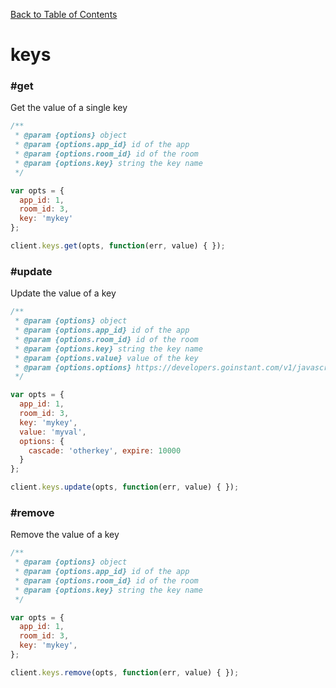 [Back to Table of Contents](/#client)

# keys

### #get

Get the value of a single key

```js
/**
 * @param {options} object
 * @param {options.app_id} id of the app
 * @param {options.room_id} id of the room
 * @param {options.key} string the key name
 */

var opts = {
  app_id: 1,
  room_id: 3,
  key: 'mykey'
};

client.keys.get(opts, function(err, value) { });
```

### #update

Update the value of a key

```js
/**
 * @param {options} object
 * @param {options.app_id} id of the app
 * @param {options.room_id} id of the room
 * @param {options.key} string the key name
 * @param {options.value} value of the key
 * @param {options.options} https://developers.goinstant.com/v1/javascript_api/key/set.html
 */

var opts = {
  app_id: 1,
  room_id: 3,
  key: 'mykey',
  value: 'myval',
  options: {
    cascade: 'otherkey', expire: 10000
  }
};

client.keys.update(opts, function(err, value) { });
```

### #remove

Remove the value of a key

```js
/**
 * @param {options} object
 * @param {options.app_id} id of the app
 * @param {options.room_id} id of the room
 * @param {options.key} string the key name
 */

var opts = {
  app_id: 1,
  room_id: 3,
  key: 'mykey',
};

client.keys.remove(opts, function(err, value) { });
```
